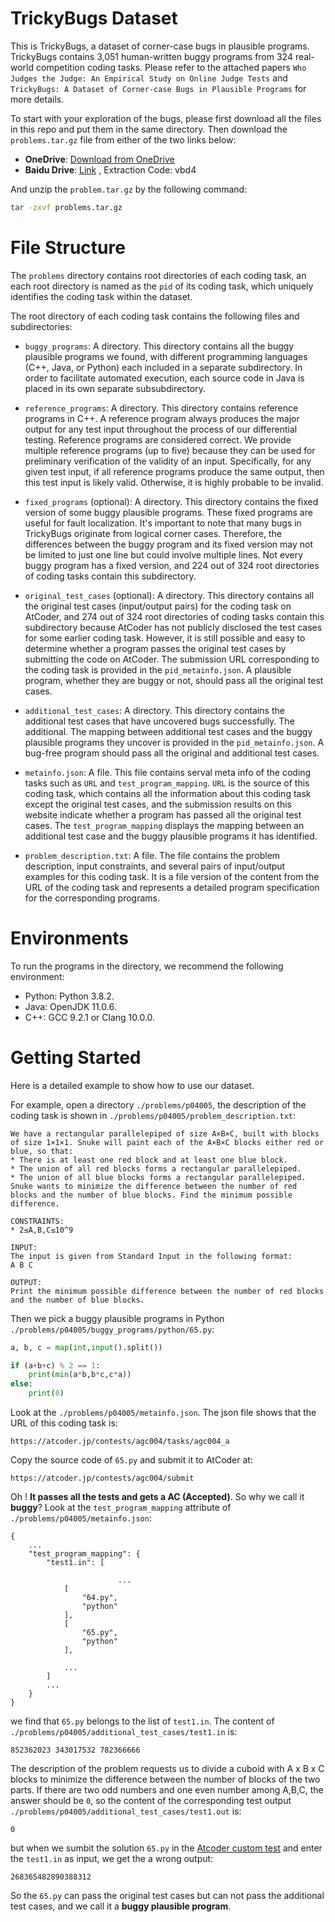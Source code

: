 # TrickyBugs Dataset
This is TrickyBugs, a dataset of corner-case bugs in plausible programs. TrickyBugs contains 3,051 human-written buggy programs from 324 real-world competition coding tasks. Please refer to the attached papers `Who Judges the Judge: An Empirical Study on Online Judge Tests` and `TrickyBugs: A Dataset of Corner-case Bugs in Plausible Programs` for more details.

To start with your exploration of the bugs, please first download all the files in this repo and put them in the same directory. Then download the `problems.tar.gz` file from either of the two links below:  

- **OneDrive**: [Download from OneDrive](https://1drv.ms/u/s!AqF1ATQsra1GiloFTbnHBeueaFmy)
- **Baidu Drive**: [Link](https://pan.baidu.com/s/1E7LgNTGF8mXwjM8x9UuMuQ?pwd=vbd4) , Extraction Code: vbd4

And unzip the `problem.tar.gz` by the following command:

```bash
tar -zxvf problems.tar.gz
```

# File Structure


The `problems` directory contains root directories of each coding task, an each root directory is named as the `pid` of its coding task, which uniquely identifies the coding task within the dataset. 


The root directory of each coding task contains the following files and subdirectories:

- `buggy_programs`: A directory. This directory contains all the buggy plausible programs we found, with different programming languages (C++, Java, or Python) each included in a separate subdirectory. In order to facilitate automated execution, each source code in Java is placed in its own separate subsubdirectory.

- `reference_programs`: A directory. This directory contains reference programs in C++. A reference program always produces the major output for any test input throughout the process of our differential testing. Reference programs are considered correct. We provide multiple reference programs (up to five) because they can be used for preliminary verification of the validity of an input. Specifically, for any given test input, if all reference programs produce the same output, then this test input is likely valid. Otherwise, it is highly probable to be invalid.
  
- `fixed_programs` (optional): A directory. This directory contains the fixed version of some buggy plausible programs. These fixed programs are useful for fault localization. It's important to note that many bugs in TrickyBugs originate from logical corner cases. Therefore, the differences between the buggy program and its fixed version may not be limited to just one line but could involve multiple lines. Not every buggy program has a fixed version, and 224 out of 324 root directories of coding tasks contain this subdirectory.
  
- `original_test_cases` (optional): A directory. This directory contains all the original test cases (input/output pairs) for the coding task on AtCoder, and 274 out of 324 root directories of coding tasks contain this subdirectory because AtCoder has not publicly disclosed the test cases for some earlier coding task. However, it is still possible and easy to determine whether a program passes the original test cases by submitting the code on AtCoder. The submission URL corresponding to the coding task is provided in the `pid_metainfo.json`. A plausible program, whether they are buggy or not, should pass all the original test cases.
  
- `additional_test_cases`: A directory. This directory contains the additional test cases that have uncovered bugs successfully. The additional. The mapping between additional test cases and the buggy plausible programs they uncover is provided in the `pid_metainfo.json`. A bug-free program should pass all the original and additional test cases.
  
- `metainfo.json`: A file. This file contains serval meta info of the coding tasks such as `URL` and `test_program_mapping`. `URL` is the source of this coding task, which contains all the information about this coding task except the original test cases, and the submission results on this website indicate whether a program has passed all the original test cases. The `test_program_mapping` displays the mapping between an additional test case and the buggy plausible programs it has identified.
  
- `problem_description.txt`: A file. The file contains the problem description, input constraints, and several pairs of input/output examples for this coding task. It is a file version of the content from the URL of the coding task and represents a detailed program specification for the corresponding programs.  

# Environments
To run the programs in the directory, we recommend the following environment:

   - Python: Python 3.8.2.
   - Java: OpenJDK 11.0.6.
   - C++: GCC 9.2.1 or Clang 10.0.0.

# Getting Started

Here is a detailed example to show how to use our dataset. 

For example, open a directory `./problems/p04005`, the description of the coding task is shown in `./problems/p04005/problem_description.txt`:

```
We have a rectangular parallelepiped of size A×B×C, built with blocks of size 1×1×1. Snuke will paint each of the A×B×C blocks either red or blue, so that:
* There is at least one red block and at least one blue block.
* The union of all red blocks forms a rectangular parallelepiped.
* The union of all blue blocks forms a rectangular parallelepiped.
Snuke wants to minimize the difference between the number of red blocks and the number of blue blocks. Find the minimum possible difference.

CONSTRAINTS:
* 2≤A,B,C≤10^9

INPUT:
The input is given from Standard Input in the following format:
A B C

OUTPUT:
Print the minimum possible difference between the number of red blocks and the number of blue blocks.
```

Then we pick a buggy plausible programs in Python `./problems/p04005/buggy_programs/python/65.py`:

```python
a, b, c = map(int,input().split())

if (a+b+c) % 2 == 1:
    print(min(a*b,b*c,c*a))
else:
    print(0)
```

Look at the `./problems/p04005/metainfo.json`. The json file shows that the URL of this coding task is:

```
https://atcoder.jp/contests/agc004/tasks/agc004_a
```

Copy the source code of `65.py` and submit it to AtCoder at:
```
https://atcoder.jp/contests/agc004/submit
```

Oh ! **It passes all the tests and gets a AC (Accepted)**. So why we call it **buggy**? Look at the `test_program_mapping` attribute of  `./problems/p04005/metainfo.json`:

```
{
    ...
    "test_program_mapping": {
        "test1.in": [

						...
            [
                "64.py",
                "python"
            ],
            [
                "65.py",
                "python"
            ],

            ...
        ]
        ...
    }
}
```



we find that `65.py` belongs to the list of `test1.in`. The content of `./problems/p04005/additional_test_cases/test1.in` is:

```
852362023 343017532 782366666
```

The description of the problem requests us to divide a cuboid with A x B x C blocks to minimize the difference between the number of blocks of the two parts. If there are two odd numbers and one even number among A,B,C, the answer should be `0`, so the content  of the corresponding test output `./problems/p04005/additional_test_cases/test1.out` is:

```
0
```

but when we sumbit the solution `65.py` in the [Atcoder custom test](https://atcoder.jp/contests/agc004/custom_test) and enter the `test1.in` as input, we get the a wrong output:

```
268365482890388312
```

So the `65.py` can pass the original test cases but can not pass the additional test cases, and we call it a **buggy plausible program**.


